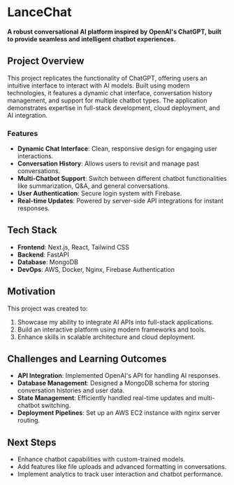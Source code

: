 # LanceChat

**A robust conversational AI platform inspired by OpenAI's ChatGPT, built to provide seamless and intelligent chatbot experiences.**

## Project Overview

This project replicates the functionality of ChatGPT, offering users an intuitive interface to interact with AI models. Built using modern technologies, it features a dynamic chat interface, conversation history management, and support for multiple chatbot types. The application demonstrates expertise in full-stack development, cloud deployment, and AI integration.

### Features

- **Dynamic Chat Interface**: Clean, responsive design for engaging user interactions.
- **Conversation History**: Allows users to revisit and manage past conversations.
- **Multi-Chatbot Support**: Switch between different chatbot functionalities like summarization, Q&A, and general conversations.
- **User Authentication**: Secure login system with Firebase.
- **Real-time Updates**: Powered by server-side API integrations for instant responses.

## Tech Stack

- **Frontend**: Next.js, React, Tailwind CSS
- **Backend**: FastAPI
- **Database**: MongoDB
- **DevOps**: AWS, Docker, Nginx, Firebase Authentication

## Motivation

This project was created to:

1. Showcase my ability to integrate AI APIs into full-stack applications.
2. Build an interactive platform using modern frameworks and tools.
3. Enhance skills in scalable architecture and cloud deployment.

## Challenges and Learning Outcomes

- **API Integration**: Implemented OpenAI's API for handling AI responses.
- **Database Management**: Designed a MongoDB schema for storing conversation histories and user data.
- **State Management**: Efficiently handled real-time updates and multi-chatbot switching.
- **Deployment Pipelines**: Set up an AWS EC2 instance with nginx server routing.

## Next Steps

- Enhance chatbot capabilities with custom-trained models.
- Add features like file uploads and advanced formatting in conversations.
- Implement analytics to track user interaction and chatbot performance.
